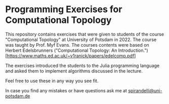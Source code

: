 # Programming Exercises for Computational Topology
This repository contains exercises that were given to students of the course "Computational Topology" at University of Potsdam in 2022. The course was taught by Prof. Myf Evans. The courses contents were based on Herbert Edelsbrunners ("Computational Topology: An Introduction.")[https://www.maths.ed.ac.uk/~v1ranick/papers/edelcomp.pdf]

The exercises introduced the students to the Julia programming language and asked them to implement algorithms discussed in the lecture. 

Feel free to use these in any way you see fit.

In case you find any mistakes or have questions ask me at spirandelli@uni-potsdam.de 

